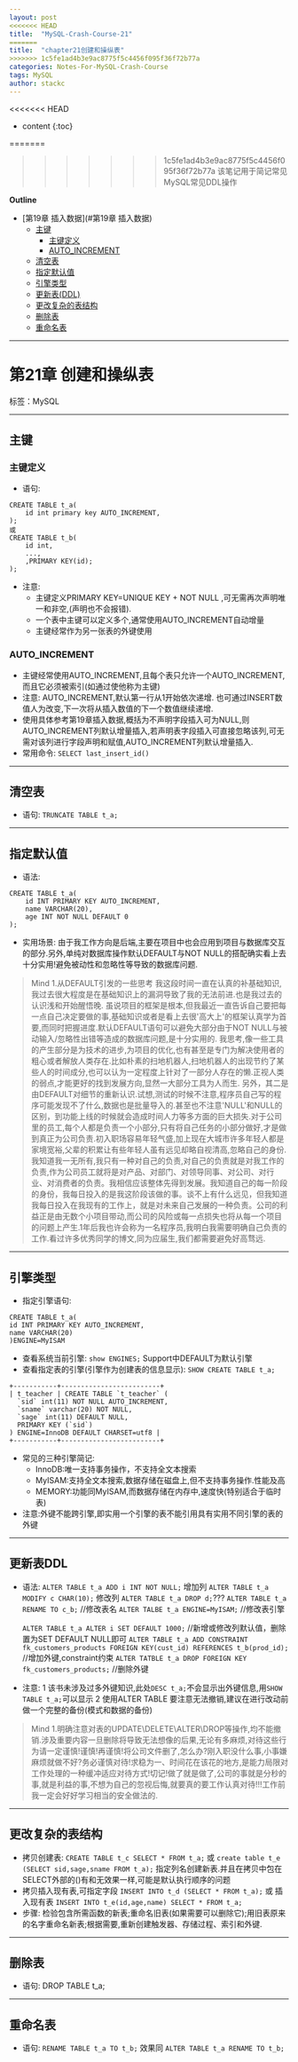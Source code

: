 ```yaml
---
layout: post
<<<<<<< HEAD
title:  "MySQL-Crash-Course-21"
=======
title:  "chapter21创建和操纵表"
>>>>>>> 1c5fe1ad4b3e9ac8775f5c4456f095f36f72b77a
categories: Notes-For-MySQL-Crash-Course
tags: MySQL
author: stackc
---
```


<<<<<<< HEAD
* content
{:toc}

=======
>>>>>>> 1c5fe1ad4b3e9ac8775f5c4456f095f36f72b77a
>该笔记用于简记常见MySQL常见DDL操作




**Outline**

- [第19章 插入数据](#第19章 插入数据)
	- [主键](#主键)
		- [主键定义](#主键定义)
		- [AUTO_INCREMENT](#AUTO_INCREMENT)
	- [清空表](#清空表)
	- [指定默认值](#指定默认值)
	- [引擎类型](#引擎类型)
	- [更新表(DDL)](#更新表DDL)
	- [更改复杂的表结构](#更改复杂的表结构)
	- [删除表](#删除表)
	- [重命名表](#重命名表)



---

# 第21章 创建和操纵表

标签：MySQL

---

## 主键

### 主键定义

- 语句: 
```
CREATE TABLE t_a(
	id int primary key AUTO_INCREMENT,
);
或
CREATE TABLE t_b(
	id int,
	...,
	,PRIMARY KEY(id);
);
```
- 注意: 
	- 主键定义PRIMARY KEY=UNIQUE KEY + NOT NULL ,可无需再次声明唯一和非空,(声明也不会报错). 
	- 一个表中主键可以定义多个,通常使用AUTO_INCREMENT自动增量
	- 主键经常作为另一张表的外键使用
	

### AUTO_INCREMENT 
	
- 主键经常使用AUTO_INCREMENT,且每个表只允许一个AUTO_INCREMENT,而且它必须被索引(如通过使他称为主键)
- 注意: AUTO_INCREMENT,默认第一行从1开始依次递增. 也可通过INSERT数值人为改变,下一次将从插入数值的下一个数值继续递增.
- 使用具体参考第19章插入数据,概括为不声明字段插入可为NULL,则AUTO_INCREMENT列默认增量插入,若声明表字段插入可直接忽略该列,可无需对该列进行字段声明和赋值,AUTO_INCREMENT列默认增量插入.
- 常用命令: `SELECT last_insert_id()`

---

## 清空表

- 语句: `TRUNCATE TABLE t_a;`

---

## 指定默认值

- 语法: 
```
CREATE TABLE t_a(
	id INT PRIMARY KEY AUTO_INCREMENT,
	name VARCHAR(20),
	age INT NOT NULL DEFAULT 0
);
```
- 实用场景: 由于我工作方向是后端,主要在项目中也会应用到项目与数据库交互的部分.另外,单纯对数据库操作默认DEFAULT与NOT NULL的搭配确实看上去十分实用!避免被动性和忽略性等导致的数据库问题.

> Mind 1.从DEFAULT引发的一些思考
我这段时间一直在认真的补基础知识,我过去很大程度是在基础知识上的漏洞导致了我的无法前进.也是我过去的认识浅和开始醒悟晚.
虽说项目的框架是根本,但我最近一直告诉自己要把每一点自己决定要做的事,基础知识或者是看上去很'高大上'的框架认真学为首要,而同时把握进度.默认DEFAULT语句可以避免大部分由于NOT NULL与被动输入/忽略性出错等造成的数据库问题,是十分实用的.
我思考,像一些工具的产生部分是为技术的进步,为项目的优化,也有甚至是专门为解决使用者的粗心或者解放人类存在.比如朴素的扫地机器人,扫地机器人的出现节约了某些人的时间成分,也可以认为一定程度上针对了一部分人存在的懒.正视人类的弱点,才能更好的找到发展方向,显然一大部分工具为人而生.
另外，其二是由DEFAULT对细节的重新认识.试想,测试的时候不注意,程序员自己写的程序可能发现不了什么,数据也是批量导入的.甚至也不注意'NULL'和NULL的区别，到功能上线的时候就会造成时间人力等多方面的巨大损失.对于公司里的员工,每个人都是负责一个小部分,只有将自己任务的小部分做好,才是做到真正为公司负责.初入职场容易年轻气盛,加上现在大城市许多年轻人都是家境宽裕,父辈的积累让有些年轻人虽有远见却略自视清高,忽略自己的身份.我知道我一无所有,我只有一种对自己的负责,对自己的负责就是对我工作的负责,作为公司员工就将是对产品、对部门、对领导同事、对公司、对行业、对消费者的负责。我相信应该整体先得到发展。我知道自己的每一阶段的身份，我每日投入的是我这阶段该做的事。谈不上有什么远见，但我知道我每日投入在我现有的工作上，就是对未来自己发展的一种负责。公司的利益正是由无数个小项目带动,而公司的风险或每一点损失也将从每一个项目的问题上产生.1年后我也许会称为一名程序员,我明白我需要明确自己负责的工作.看过许多优秀同学的博文,同为应届生,我们都需要避免好高骛远.

---

## 引擎类型

- 指定引擎语句:

```
CREATE TABLE t_a(
id INT PRIMARY KEY AUTO_INCREMENT,
name VARCHAR(20)
)ENGINE=MyISAM
```

- 查看系统当前引擎: `show ENGINES;`  Support中DEFAULT为默认引擎
- 查看指定表的引擎(引擎作为创建表的信息显示): `SHOW CREATE TABLE t_a;`
```
+-----------+-------------------------+
| t_teacher | CREATE TABLE `t_teacher` (
  `sid` int(11) NOT NULL AUTO_INCREMENT,
  `sname` varchar(20) NOT NULL,
  `sage` int(11) DEFAULT NULL,
  PRIMARY KEY (`sid`)
) ENGINE=InnoDB DEFAULT CHARSET=utf8 |
+-----------+-------------------------+
```
- 常见的三种引擎简记:
	- InnoDB:唯一支持事务操作，不支持全文本搜索
	- MyISAM:支持全文本搜索,数据存储在磁盘上,但不支持事务操作.性能及高
	- MEMORY:功能同MyISAM,而数据存储在内存中,速度快(特别适合于临时表)
- 注意:外键不能跨引擎,即实用一个引擎的表不能引用具有实用不同引擎的表的外键

---

## 更新表DDL

- 语法:
	`ALTER TABLE t_a ADD i INT NOT NULL;` 增加列
	`ALTER TABLE t_a MODIFY c CHAR(10);` 修改列
	`ALTER TABLE t_a DROP d;`???
	`ALTER TABLE t_a RENAME TO c_b;` //修改表名
	`ALTER TALBE t_a ENGINE=MyISAM;` //修改表引擎

	`ALTER TABLE t_a ALTER i SET DEFAULT 1000;` //新增或修改列默认值，删除置为SET DEFAULT NULL即可
	`ALTER TABLE t_a ADD CONSTRAINT fk_customers_products FOREIGN KEY(cust_id) REFERENCES t_b(prod_id);` //增加外键,constraint约束
	`ALTER TATBLE t_a DROP FOREIGN KEY fk_customers_products;`	//删除外键

- 注意: 1 该书未涉及过多外键知识,此处`DESC t_a;`不会显示出外键信息,用`SHOW TABLE t_a;`可以显示
  2 使用ALTER TABLE 要注意无法撤销,建议在进行改动前做一个完整的备份(模式和数据的备份)

> Mind 1.明确注意对表的UPDATE\DELETE\ALTER\DROP等操作,均不能撤销.涉及重要内容一旦删除将导致无法想像的后果,无论有多麻烦,对待这些行为请一定谨慎!谨慎!再谨慎!将公司文件删了,怎么办?刚入职没什么事,小事嫌麻烦就做不好?务必谨慎对待!求稳为一、时间花在该花的地方,是能力局限对工作处理的一种缓冲适应对待方式!切记!做了就是做了,公司的事就是分秒的事,就是利益的事,不想为自己的忽视后悔,就要真的要工作认真对待!!!工作前我一定会好好学习相当的安全做法的.

---

## 更改复杂的表结构

- 拷贝创建表: `CREATE TABLE t_c SELECT * FROM t_a;` 或 `create table t_e (SELECT sid,sage,sname FROM t_a);` 指定列名创建新表.并且在拷贝中包在SELECT外部的()有和无效果一样,可能是默认执行顺序的问题
- 拷贝插入现有表,可指定字段 `INSERT INTO t_d (SELECT * FROM t_a);` 或 插入现有表 `INSERT INTO t_e(id,age,name) SELECT * FROM t_a;`
- 步骤: 检验包含所需函数的新表;重命名旧表(如果需要可以删除它);用旧表原来的名字重命名新表;根据需要,重新创建触发器、存储过程、索引和外键.

---

## 删除表

- 语句: DROP TABLE t_a;

---

## 重命名表

- 语句: `RENAME TABLE t_a TO t_b;` 效果同 `ALTER TABLE t_a RENAME TO t_b;`
